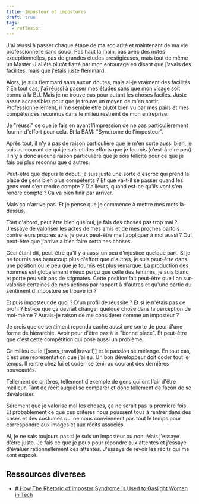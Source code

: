 ```yaml
---
title: Imposteur et impostures
draft: true
tags:
  - reflexion
---
```


J'ai réussi à passer chaque étape de ma scolarité et maintenant de ma vie professionnelle sans souci. Pas haut la main, pas avec des notes exceptionnelles, pas de grandes études prestigieuses, mais tout de même un Master. J'ai été plutôt flatté par mon entourage en disant que j'avais des facilités, mais que j'étais juste flemmard.

Alors, je suis flemmard sans aucun doutes, mais ai-je vraiment des facilités ? En tout cas, j'ai réussi à passer mes études sans que mon visage soit connu à la BU. Mais je ne trouve pas pour autant les choses faciles. Juste assez accessibles pour que je trouve un moyen de m'en sortir. Professionnellement, il me semble être plutôt bien vu par mes pairs et mes compétences reconnus dans le milieu restreint de mon entreprise.

Je "réussi" ce que je fais en ayant l'impression de ne pas particulièrement fournir d'effort pour cela. Et la BAM: "Syndrome de l'imposteur".

Après tout, il n'y a pas de raison particulière que je m'en sorte aussi bien, je suis au courant de qui je suis et des efforts que je fournis (c'est-à-dire peu). Il n'y a donc aucune raison particulière que je sois félicité pour ce que je fais ou plus reconnu que d'autres.

Peut-être que depuis le début, je suis juste une sorte d'escroc qui prend la place de gens bien plus compétents ? Et que va-t-il se passer quand les gens vont s'en rendre compte ? D'ailleurs, quand est-ce qu'ils vont s'en rendre compte ? Ca va bien finir par arriver.

Mais ça n'arrive pas. Et je pense que je commence à mettre mes mots là-dessus.

Tout d'abord, peut être bien que oui, je fais des choses pas trop mal ? J'essaye de valoriser les actes de mes amis et de mes proches parfois contre leurs propres avis, je peux peut-être me l'appliquer à moi aussi ? Oui, peut-être que j'arrive à bien faire certaines choses.

Ceci étant dit, peut-être qu'il y a aussi un peu d'injustice quelque part. Si je ne fournis pas beaucoup plus d'effort que d'autres, je suis peut-être dans une position ou le peu que je fournis est plus remarqué. La production des hommes est globalement mieux perçu que celle des femmes, je suis blanc et porte peu voir pas de stigmates. Cette position fait peut-être que l'on sur-valorise certaines de mes actions par rapport à d'autres et qu'une partie du sentiment d'imposture se trouve ici ?

Et puis imposteur de quoi ? D'un profil de réussite ? Et si je n'étais pas ce profil ? Est-ce que ça devrait changer quelque chose dans la perception de moi-même ? Aurais-je raison de me considérer comme un imposteur ?

Je crois que ce sentiment rependu cache aussi une sorte de peur d'une forme de hiérarchie. Avoir peur d'être pas à la "bonne place". Et peut-être que c'est cette compétition qui pose aussi un problème.

Ce milieu ou le [[sens_travail|travail]] et la passion se mélange. En tout cas, c'est une représentation que j'ai eu. Un bon développeur doit coder tout le temps. Il rentre chez lui et coder, se tenir au courant des dernières nouveautés.

Tellement de critères, tellement d'exemple de gens qui ont l'air d'être meilleur. Tant de récit auquel se comparer et donc tellement de façon de se dévaloriser.

Sûrement que je valorise mal les choses, ça ne serait pas la première fois. Et probablement ce que ces critères nous poussent tous à rentrer dans des cases et des costumes qui ne nous conviennent pas tout le temps pour correspondre aux images et aux récits associés.

Al, je ne sais toujours pas si je suis un imposteur ou non. Mais j'essaye d'être juste. Je fais ce que je peux pour répondre aux attentes et j'essaye d'évaluer rationnellement ces attentes. J'essaye de revoir les récits qui me sont exposé.

## Ressources diverses

- [# How The Rhetoric of Imposter Syndrome Is Used to Gaslight Women in Tech](https://modelviewculture.com/pieces/how-the-rhetoric-of-imposter-syndrome-is-used-to-gaslight-women-in-tech)
